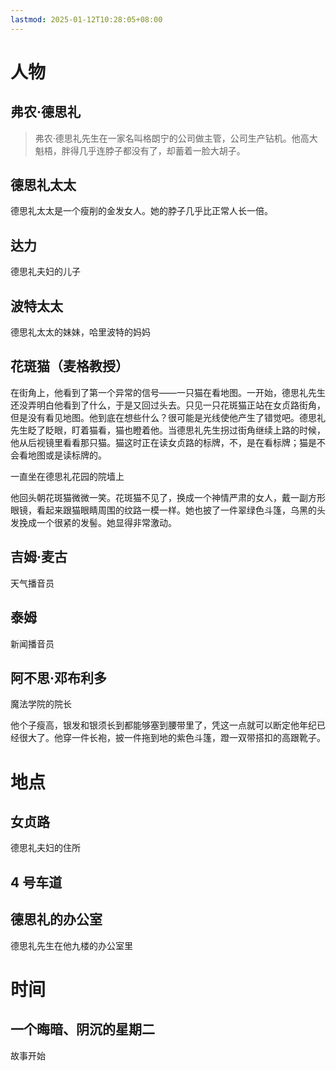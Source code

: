 ```yaml
---
lastmod: 2025-01-12T10:28:05+08:00
---
```

# 人物

## 弗农·德思礼

>弗农·德思礼先生在一家名叫格朗宁的公司做主管，公司生产钻机。他高大魁梧，胖得几乎连脖子都没有了，却蓄着一脸大胡子。
	
## 德思礼太太

德思礼太太是一个瘦削的金发女人。她的脖子几乎比正常人长一倍。
	
## 达力

德思礼夫妇的儿子

## 波特太太

德思礼太太的妹妹，哈里波特的妈妈

## 花斑猫（麦格教授）

在街角上，他看到了第一个异常的信号——一只猫在看地图。一开始，德思礼先生还没弄明白他看到了什么，于是又回过头去。只见一只花斑猫正站在女贞路街角，但是没有看见地图。他到底在想些什么？很可能是光线使他产生了错觉吧。德思礼先生眨了眨眼，盯着猫看，猫也瞪着他。当德思礼先生拐过街角继续上路的时候，他从后视镜里看看那只猫。猫这时正在读女贞路的标牌，不，是在看标牌；猫是不会看地图或是读标牌的。



一直坐在德思礼花园的院墙上


他回头朝花斑猫微微一笑。花斑猫不见了，换成一个神情严肃的女人，戴一副方形眼镜，看起来跟猫眼睛周围的纹路一模一样。她也披了一件翠绿色斗篷，乌黑的头发挽成一个很紧的发髻。她显得非常激动。


## 吉姆·麦古

天气播音员

## 泰姆

新闻播音员

## 阿不思·邓布利多

魔法学院的院长

他个子瘦高，银发和银须长到都能够塞到腰带里了，凭这一点就可以断定他年纪已经很大了。他穿一件长袍，披一件拖到地的紫色斗篷，蹬一双带搭扣的高跟靴子。



# 地点

## 女贞路

德思礼夫妇的住所

## 4 号车道

## 德思礼的办公室

德思礼先生在他九楼的办公室里

# 时间

## 一个晦暗、阴沉的星期二

故事开始


